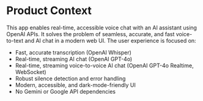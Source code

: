 # Product Context

This app enables real-time, accessible voice chat with an AI assistant using OpenAI APIs. It solves the problem of seamless, accurate, and fast voice-to-text and AI chat in a modern web UI. The user experience is focused on:
- Fast, accurate transcription (OpenAI Whisper)
- Real-time, streaming AI chat (OpenAI GPT-4o)
- Real-time, streaming voice-to-voice AI chat (OpenAI GPT-4o Realtime, WebSocket)
- Robust silence detection and error handling
- Modern, accessible, and dark-mode-friendly UI
- No Gemini or Google API dependencies
